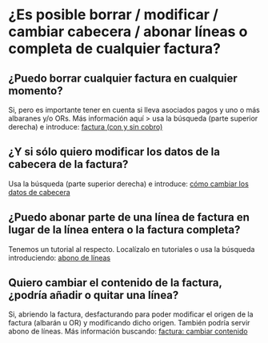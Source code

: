 # ¿Es posible borrar / modificar / cambiar cabecera / abonar líneas o completa de cualquier factura?

## ¿Puedo borrar cualquier factura en cualquier momento?

 Si, pero es importante tener en cuenta si lleva asociados pagos y uno o más albaranes y/o ORs. Más información aquí &gt; usa la búsqueda \(parte superior derecha\) e introduce: [factura \(con y sin cobro\)​](https://winmotor.gitbook.io/project/tutoriales/facturas/factura-borrado-con-y-sin-cobro-asociado)

## ¿Y si sólo quiero modificar los datos de la cabecera de la factura?

Usa la búsqueda \(parte superior derecha\) e introduce: [cómo cambiar los datos de cabecera](https://winmotor.gitbook.io/project/tutoriales/facturas/factura-cambio-de-la-serie-numero)

## ¿Puedo abonar parte de una línea de factura en lugar de la línea entera o la factura completa?

Tenemos un tutorial al respecto. Localízalo en tutoriales o usa la búsqueda introduciendo: [abono de líneas](https://winmotor.gitbook.io/project/tutoriales/facturas/factura-abono-de-lineas-o-completo)

## Quiero cambiar el contenido de la factura, ¿podría añadir o quitar una línea?

Si, abriendo la factura, desfacturando para poder modificar el origen de la factura \(albarán u OR\) y modificando dicho origen. También podría servir abono de líneas. Más información buscando: [factura: cambiar contenido](https://winmotor.gitbook.io/project/?q=factura%3A%20cambiar%20contenido)

